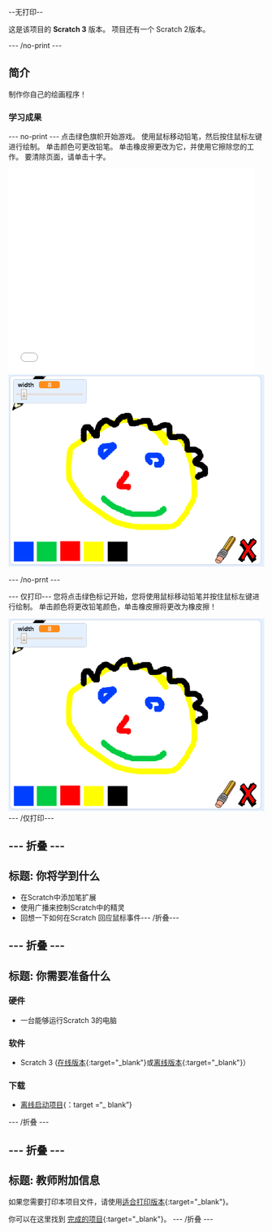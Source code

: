 --无打印--

这是该项目的 **Scratch 3** 版本。 项目</a>还有一个 Scratch 2版本。</p> 

\--- /no-print \---

## 简介

制作你自己的绘画程序！

### 学习成果

\--- no-print \--- 点击绿色旗帜开始游戏。 使用鼠标移动铅笔，然后按住鼠标左键进行绘制。 单击颜色可更改铅笔。 单击橡皮擦更改为它，并使用它擦除您的工作。 要清除页面，请单击十字。

<div class="scratch-preview">
  <iframe allowtransparency="true" width="485" height="402" src="//scratch.mit.edu/projects/embed/267243161/?autostart=false" frameborder="0" scrolling="no"></iframe>
  <img src="images/showcase.png">
</div>

\--- /no-prnt \---

\--- 仅打印\--- 您将点击绿色标记开始，您将使用鼠标移动铅笔并按住鼠标左键进行绘制。 单击颜色将更改铅笔颜色，单击橡皮擦将更改为橡皮擦！

![展示](images/showcase.png) \--- /仅打印\---

## \--- 折叠 \---

## 标题: 你将学到什么

+ 在Scratch中添加笔扩展
+ 使用广播来控制Scratch中的精灵
+ 回想一下如何在Scratch 回应鼠标事件\--- /折叠\---

## \--- 折叠 \---

## 标题: 你需要准备什么

### 硬件

+ 一台能够运行Scratch 3的电脑

### 软件

+ Scratch 3 ([在线版本](http://rpf.io/scratchon){:target="_blank"}或[离线版本](http://rpf.io/scratchoff){:target="_blank"}）

### 下载

+ [离线启动项目](http://rpf.io/p/en/paint-box-go){：target =“_ blank”}

\--- /折叠 \---

## \--- 折叠 \---

## 标题: 教师附加信息

如果您需要打印本项目文件，请使用[适合打印版本](https://projects.raspberrypi.org/en/projects/paint-box/print){:target="_blank"}。

你可以在这里找到 [完成的项目](http://rpf.io/p/en/paint-box-get){:target="_blank"}。 \--- /折叠 \---